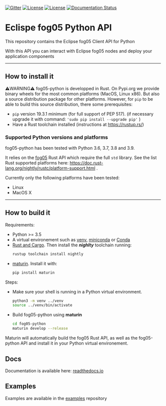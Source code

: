 [![Gitter](https://badges.gitter.im/atolab/fog05.svg)](https://gitter.im/atolab/fog05?utm_source=badge&utm_medium=badge&utm_campaign=pr-badge)
[![License](https://img.shields.io/badge/License-EPL%202.0-blue)](https://choosealicense.com/licenses/epl-2.0/)
[![License](https://img.shields.io/badge/License-Apache%202.0-blue.svg)](https://opensource.org/licenses/Apache-2.0)
[![Documentation Status](https://readthedocs.org/projects/eclipse-fog05-python3-client-api/badge/?version=latest)](https://eclipse-fog05-python3-client-api.readthedocs.io/en/latest/?badge=latest)

# Eclispe fog05 Python API

This repository contains the Eclipse fog05 Client API for Python

With this API you can interact with Eclipse fog05 nodes and deploy your application components


-------------------------------
## How to install it

<!-- The Eclipse fog05-python library is available on [Pypi.org](https://pypi.org/project/eclipse-fog05/).
Install the latest available version using `pip`:
```
pip install eclipse-fog05
``` -->

:warning:WARNING:warning: fog05-python is developped in Rust.
On Pypi.org we provide binary wheels for the most common platforms (MacOS, Linux x86). But also a source distribution package for other platforms.
However, for `pip` to be able to build this source distribution, there some prerequisites:
 - `pip` version 19.3.1 minimum (for full support of PEP 517).
   (if necessary upgrade it with command: `'sudo pip install --upgrade pip'` )
 - Have a Rust toolchain installed (instructions at https://rustup.rs/)

### Supported Python versions and platforms

fog05-python has been tested with Python 3.6, 3.7, 3.8 and 3.9.

It relies on the [fog05](https://github.com/eclipse-fog05/fog05/tree/master/fog05-sdk) Rust API which require the full `std` library. See the list Rust supported platforms here: https://doc.rust-lang.org/nightly/rustc/platform-support.html .

Currently only the following platforms have been tested:
 * Linux
 * MacOS X


-------------------------------
## How to build it

Requirements:
 * Python >= 3.5
 * A virtual environement such as [venv](https://docs.python.org/3/library/venv.html), [miniconda](https://docs.conda.io/en/latest/miniconda.html) or [Conda](https://docs.conda.io/projects/conda/en/latest/)
 * [Rust and Cargo](https://doc.rust-lang.org/cargo/getting-started/installation.html).
   Then install the __*nighlty*__ toolchain running:
   ```bash
   rustup toolchain install nightly
   ```
 * [maturin](https://github.com/PyO3/maturin). Install it with:
   ```bash
   pip install maturin
   ```

Steps:
 * Make sure your shell is running in a Python virtual environment.
    ```bash
    python3 -m venv ../venv
    source ../venv/bin/activate
    ```
 * Build fog05-python using **maturin**
   ```bash
   cd fog05-python
   maturin develop --release
   ```

Maturin will automatically build the fog05 Rust API, as well as the fog05-python API and install it in your Python virtual environement.


## Docs

Documentation is available here: [readthedocs.io](https://eclipse-fog05-python3-client-api.readthedocs.io/en/latest/?badge=latest)

## Examples

Examples are available in the [examples](https://github.com/eclipse-fog05/examples/tree/master/fim_api/python) repository
